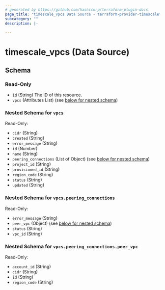 ```yaml
---
# generated by https://github.com/hashicorp/terraform-plugin-docs
page_title: "timescale_vpcs Data Source - terraform-provider-timescale"
subcategory: ""
description: |-
  
---
```


# timescale_vpcs (Data Source)





<!-- schema generated by tfplugindocs -->
## Schema

### Read-Only

- `id` (String) The ID of this resource.
- `vpcs` (Attributes List) (see [below for nested schema](#nestedatt--vpcs))

<a id="nestedatt--vpcs"></a>
### Nested Schema for `vpcs`

Read-Only:

- `cidr` (String)
- `created` (String)
- `error_message` (String)
- `id` (Number)
- `name` (String)
- `peering_connections` (List of Object) (see [below for nested schema](#nestedatt--vpcs--peering_connections))
- `project_id` (String)
- `provisioned_id` (String)
- `region_code` (String)
- `status` (String)
- `updated` (String)

<a id="nestedatt--vpcs--peering_connections"></a>
### Nested Schema for `vpcs.peering_connections`

Read-Only:

- `error_message` (String)
- `peer_vpc` (Object) (see [below for nested schema](#nestedobjatt--vpcs--peering_connections--peer_vpc))
- `status` (String)
- `vpc_id` (String)

<a id="nestedobjatt--vpcs--peering_connections--peer_vpc"></a>
### Nested Schema for `vpcs.peering_connections.peer_vpc`

Read-Only:

- `account_id` (String)
- `cidr` (String)
- `id` (String)
- `region_code` (String)
